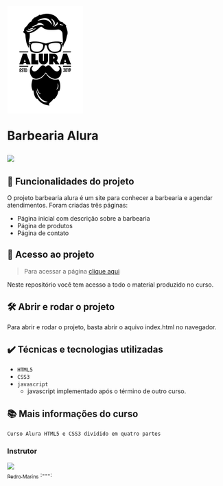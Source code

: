<h1>
  <a href="https://wendell95araujo.github.io/barbeariaalura.io/"><img src="img/logo.png" alt="logo da barbearia"/></a>
  <p>Barbearia Alura</p>
</h1>

<img src="http://img.shields.io/static/v1?label=STATUS&message=CONCLUIDO&color=GREEN&style=plastic"/>

<h2>🔨 Funcionalidades do projeto</h2>

O projeto barbearia alura é um site para conhecer a barbearia e agendar atendimentos. Foram criadas três páginas:

- Página inicial com descrição sobre a barbearia
- Página de produtos
- Página de contato


<h2>📁 Acesso ao projeto</h2>

>Para acessar a página [clique aqui](https://wendell95araujo.github.io/barbeariaalura.io/)

Neste repositório você tem acesso a todo o material produzido no curso.

<h2>🛠️ Abrir e rodar o projeto</h2>

Para abrir e rodar o projeto, basta abrir o aquivo index.html no navegador.

<h2>✔️ Técnicas e tecnologias utilizadas</h2>

- ``HTML5``
- ``CSS3``
- ``javascript``
  * javascript implementado após o término de outro curso.

<h2>📚 Mais informações do curso</h2>

```
Curso Alura HTML5 e CSS3 dividido em quatro partes
```
<h3>Instrutor</h3>

[<img src="https://avatars.githubusercontent.com/u/215004?v=4" width=115><br><sub>Pedro Marins</sub>](https://github.com/pedromarins)
:---: 
